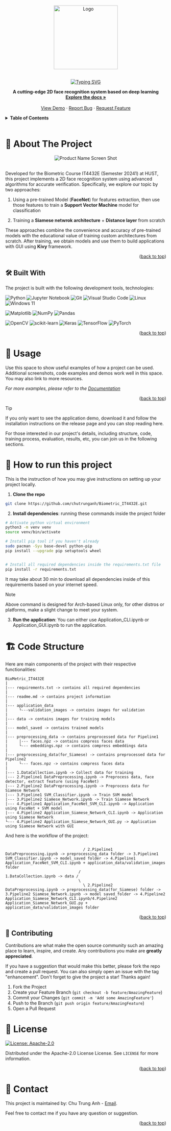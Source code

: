 
<a id="readme-top"></a>


<!-- PROJECT SHIELDS, for these shield-url, view shields.io for more options -->
<!-- [![MIT License][license-shield]][license-url] -->
<!-- [![LinkedIn][linkedin-shield]][linkedin-url] -->


<!-- PROJECT LOGO -->
<br />
<div align="center">
    <img src="assets/images/appIcon.png" alt="Logo" width="200" height="200">
</div>

<br />

<div align="center">

[![Typing SVG](https://readme-typing-svg.herokuapp.com?font=Fira+Code&weight=700&size=30&pause=1000&color=36D253&center=true&width=440&lines=VerifyMe)](https://git.io/typing-svg)

</div>

<div>

  <p align="center">
    <b>A cutting-edge 2D face recognition system based on deep learning</b>
    <br />
    <a href="https://github.com/othneildrew/Best-README-Template"><strong>Explore the docs »</strong></a>
    <br />
    <br />
    <a href="https://github.com/othneildrew/Best-README-Template">View Demo</a>
    ·
    <a href="https://github.com/othneildrew/Best-README-Template/issues/new?labels=bug&template=bug-report---.md">Report Bug</a>
    ·
    <a href="https://github.com/othneildrew/Best-README-Template/issues/new?labels=enhancement&template=feature-request---.md">Request Feature</a>
  </p>
</div>



<!-- TABLE OF CONTENTS -->
<details>
  <summary><b>Table of Contents</b></summary>
  <ol>
    <li>
      <a href="#about-the-project">About The Project</a>
      <ul>
        <li><a href="#built-with">Built With</a></li>
      </ul>
    </li>
    <li>
      <a href="#getting-started">Getting Started</a>
      <ul>
        <li><a href="#prerequisites">Prerequisites</a></li>
        <li><a href="#installation">Installation</a></li>
      </ul>
    </li>
    <li><a href="#usage">Usage</a></li>
    <li><a href="#roadmap">Roadmap</a></li>
    <li><a href="#contributing">Contributing</a></li>
    <li><a href="#license">License</a></li>
    <li><a href="#contact">Contact</a></li>
    <li><a href="#acknowledgments">Acknowledgments</a></li>
  </ol>
</details>


<br />



<!-- ABOUT THE PROJECT -->
# 📝 About The Project 

<div align="center">
    <img src="assets/images/demoUI.png" alt="Product Name Screen Shot">
</div>

<br />


Developed for the Biometric Course IT4432E (Semester 20241) at HUST, this project implements a 2D face recognition system using advanced algorithms for accurate verification. Specifically, we explore our topic by two approaches:

1. Using a pre-trained Model (**FaceNet**) for features extraction, then use those features to train a **Support Vector Machine** model for classification

2. Training a **Siamese netwrok architecture**  + **Distance layer** from scratch

These approaches combine the convenience and accuracy of pre-trained models with the educational value of 
training custom architectures from scratch. After training, we obtain models and use them to build applications with GUI using **Kivy** framework.
<p align="right">(<a href="#readme-top">back to top</a>)</p>


## 🛠️ Built With

The project is built with the following development tools, technologies:

![Python](https://img.shields.io/badge/python-3670A0?style=for-the-badge&logo=python&logoColor=ffdd54)
![Jupyter Notebook](https://img.shields.io/badge/jupyter-%23FA0F00.svg?style=for-the-badge&logo=jupyter&logoColor=white)
![Git](https://img.shields.io/badge/git-%23F05033.svg?style=for-the-badge&logo=git&logoColor=white)
![Visual Studio Code](https://img.shields.io/badge/Visual%20Studio%20Code-0078d7.svg?style=for-the-badge&logo=visual-studio-code&logoColor=white)
![Linux](https://img.shields.io/badge/Linux-FCC624?style=for-the-badge&logo=linux&logoColor=black)
![Windows 11](https://img.shields.io/badge/Windows%2011-%230079d5.svg?style=for-the-badge&logo=Windows%2011&logoColor=white)


![Matplotlib](https://img.shields.io/badge/Matplotlib-%23ffffff.svg?style=for-the-badge&logo=Matplotlib&logoColor=black)
![NumPy](https://img.shields.io/badge/numpy-%23013243.svg?style=for-the-badge&logo=numpy&logoColor=white)
![Pandas](https://img.shields.io/badge/pandas-%23150458.svg?style=for-the-badge&logo=pandas&logoColor=white)

![OpenCV](https://img.shields.io/badge/opencv-%23white.svg?style=for-the-badge&logo=opencv&logoColor=white)
![scikit-learn](https://img.shields.io/badge/scikit--learn-%23F7931E.svg?style=for-the-badge&logo=scikit-learn&logoColor=white)
![Keras](https://img.shields.io/badge/Keras-%23D00000.svg?style=for-the-badge&logo=Keras&logoColor=white)
![TensorFlow](https://img.shields.io/badge/TensorFlow-%23FF6F00.svg?style=for-the-badge&logo=TensorFlow&logoColor=white)
![PyTorch](https://img.shields.io/badge/PyTorch-%23EE4C2C.svg?style=for-the-badge&logo=PyTorch&logoColor=white)




<p align="right">(<a href="#readme-top">back to top</a>)</p>


<!-- USAGE EXAMPLES -->
# 📖 Usage

Use this space to show useful examples of how a project can be used. Additional screenshots, code examples and demos work well in this space. You may also link to more resources.

_For more examples, please refer to the [Documentation](https://example.com)_

<p align="right">(<a href="#readme-top">back to top</a>)</p>



> [!TIP]
> If you only want to see the application demo, download it and follow the installation instructions on the release page and you can stop reading here.

For those interested in our project's details, including structure, code, training process, evaluation, results, etc, you can join us in the following sections.




<!-- GETTING STARTED -->
# 🚀 How to run this project

This is the instruction of how you may give instructions on setting up your project locally.

1. **Clone the repo**
```bash
git clone https://github.com/chutrunganh/Biometric_IT4432E.git
```

2. **Install dependencies**: running these commands inside the project folder

```bash
# Activate python virtual environment
python3 -m venv venv
source venv/bin/activate

# Install pip tool if you haven't already
sudo pacman -Syu base-devel python-pip
pip install --upgrade pip setuptools wheel


# Install all required dependencies inside the requirements.txt file
pip install -r requirements.txt
```

It may take about 30 min to download all dependencies inside  of this requirements based on your internet speed.


> [!NOTE]  
> Above command is designed for Arch-based Linux only, for other distros or platforms, make a slight change to meet your system.


3. **Run the application**: 
You can either use Application_CLI.ipynb or Application_GUI.ipynb to run the application.


# 🏗️ Code Structure 

Here are main components of the project with their respective functionalities:

```plain text
BioMetric_IT4432E
|
|--- requirements.txt -> contains all required dependencies
|
|--- readme.md -> contains project information
|
|--- application_data
|     └---validation_images -> contains images for validation
|      
|--- data -> contains images for training models
|
|--- model_saved -> contains trained models
|
|--- preprocessing_data -> contains preprocessed data for Pipeline1
|     |--- faces.npz -> contains compress faces data
|     └--- embeddings.npz -> contains compress embeddings data
|
|--- preprocessing_data(for_Siamese) -> contains preprocessed data for Pipeline2
|     └--- faces.npz -> contains compress faces data
|
|--- 1.DataCollection.ipynb -> Collect data for training
|--- 2.Pipeline1 DataPreprocessing.ipynb -> Preprocess data, face detector, extract feature (using FaceNet)
|--- 2.Pipeline2 DataPreprocessing.ipynb -> Preprocess data for Siamese Network
|--- 3.Pipeline1 SVM_Classifier.ipynb -> Train SVM model
|--- 3.Pipeline2 Siamese_Network.ipynb -> Train Siamese Network
|--- 4.Pipeline1 Application_FaceNet_SVM_CLI.ipynb -> Application using FaceNet + SVM model
|--- 4.Pipeline2 Application_Siamese_Network_CLI.ipynb -> Application using Siamese Network
└--- 4.Pipeline2 Application_Siamese_Network_GUI.py -> Application using Siamese Network with GUI

```

And here is the workflow of the project:

```plain text

                                  / 2.Pipeline1 DataPreprocessing.ipynb -> preprocessing_data folder -> 3.Pipeline1 SVM_Classifier.ipynb -> model_saved folder -> 4.Pipeline1 Application_FaceNet_SVM_CLI.ipynb + application_data/validation_images folder
                                /
1.DataCollection.ipynb -> data /
                                \
                                  \ 2.Pipeline2 DataPreprocessing.ipynb -> preprocessing_data(for_Siamese) folder -> 3.Pipeline2 Siamese_Network.ipynb -> model saved_folder -> 4.Pipeline2 Application_Siamese_Network_CLI.ipynb/4.Pipeline2 Application_Siamese_Network_GUI.py + application_data/validation_images folder
```

<p align="right">(<a href="#readme-top">back to top</a>)</p>

<!-- CONTRIBUTING -->
## 🤝 Contributing

Contributions are what make the open source community such an amazing place to learn, inspire, and create. Any contributions you make are **greatly appreciated**.

If you have a suggestion that would make this better, please fork the repo and create a pull request. You can also simply open an issue with the tag "enhancement".
Don't forget to give the project a star! Thanks again!

1. Fork the Project
2. Create your Feature Branch (`git checkout -b feature/AmazingFeature`)
3. Commit your Changes (`git commit -m 'Add some AmazingFeature'`)
4. Push to the Branch (`git push origin feature/AmazingFeature`)
5. Open a Pull Request


<!-- LICENSE -->
# 📜 License

[![License: Apache-2.0](https://img.shields.io/badge/License-%20Apache%202.0-red)](https://www.apache.org/licenses/LICENSE-2.0)


Distributed under the Apache-2.0 License License. See `LICENSE` for more information.

<p align="right">(<a href="#readme-top">back to top</a>)</p>



<!-- CONTACT -->
# 📧 Contact

This project is maintained by: Chu Trung Anh - [Email](mailto:chutrunganh04@gmail.com).

Feel free to contact me if you have any question or suggestion.

<p align="right">(<a href="#readme-top">back to top</a>)</p>
